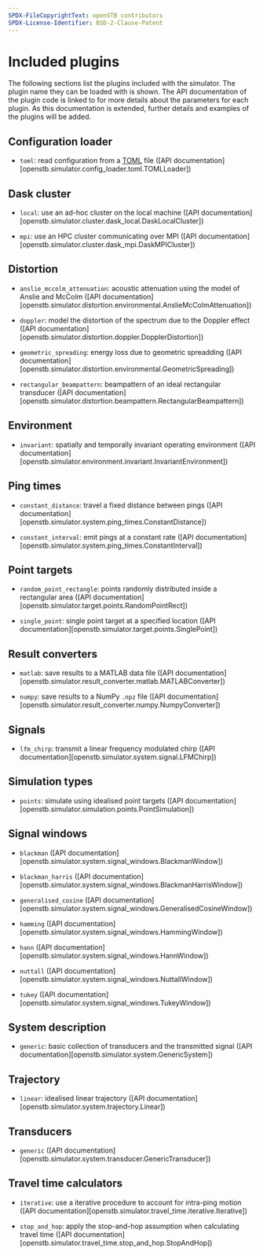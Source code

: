 ```yaml
---
SPDX-FileCopyrightText: openSTB contributors
SPDX-License-Identifier: BSD-2-Clause-Patent
---
```


# Included plugins

The following sections list the plugins included with the simulator. The plugin name
they can be loaded with is shown. The API documentation of the plugin code is linked to
for more details about the parameters for each plugin. As this documentation is
extended, further details and examples of the plugins will be added.


## Configuration loader

* `toml`: read configuration from a [TOML](https://toml.io) file
  ([API documentation][openstb.simulator.config_loader.toml.TOMLLoader])


## Dask cluster

* `local`: use an ad-hoc cluster on the local machine
  ([API documentation][openstb.simulator.cluster.dask_local.DaskLocalCluster])

* `mpi`: use an HPC cluster communicating over MPI
  ([API documentation][openstb.simulator.cluster.dask_mpi.DaskMPICluster])


## Distortion

* `anslie_mccolm_attenuation`: acoustic attenuation using the model of Anslie and McColm
  ([API documentation][openstb.simulator.distortion.environmental.AnslieMcColmAttenuation])

* `doppler`: model the distortion of the spectrum due to the Doppler effect
  ([API documentation][openstb.simulator.distortion.doppler.DopplerDistortion])

* `geometric_spreading`: energy loss due to geometric spreadding
  ([API documentation][openstb.simulator.distortion.environmental.GeometricSpreading])

* `rectangular_beampattern`: beampattern of an ideal rectangular transducer
  ([API documentation][openstb.simulator.distortion.beampattern.RectangularBeampattern])


## Environment

* `invariant`: spatially and temporally invariant operating environment
  ([API documentation][openstb.simulator.environment.invariant.InvariantEnvironment])


## Ping times

* `constant_distance`: travel a fixed distance between pings
  ([API documentation][openstb.simulator.system.ping_times.ConstantDistance])

* `constant_interval`: emit pings at a constant rate
  ([API documentation][openstb.simulator.system.ping_times.ConstantInterval])


## Point targets

* `random_point_rectangle`: points randomly distributed inside a rectangular area
  ([API documentation][openstb.simulator.target.points.RandomPointRect])

* `single_point`: single point target at a specified location
  ([API documentation][openstb.simulator.target.points.SinglePoint])


## Result converters

* `matlab`: save results to a MATLAB data file
  ([API documentation][openstb.simulator.result_converter.matlab.MATLABConverter])

* `numpy`: save results to a NumPy `.npz` file
  ([API documentation][openstb.simulator.result_converter.numpy.NumpyConverter])


## Signals

* `lfm_chirp`: transmit a linear frequency modulated chirp
  ([API documentation][openstb.simulator.system.signal.LFMChirp])


## Simulation types

* `points`: simulate using idealised point targets
  ([API documentation][openstb.simulator.simulation.points.PointSimulation])


## Signal windows

* `blackman`
  ([API documentation][openstb.simulator.system.signal_windows.BlackmanWindow])

* `blackman_harris`
  ([API documentation][openstb.simulator.system.signal_windows.BlackmanHarrisWindow])

* `generalised_cosine`
  ([API documentation][openstb.simulator.system.signal_windows.GeneralisedCosineWindow])

* `hamming`
  ([API documentation][openstb.simulator.system.signal_windows.HammingWindow])

* `hann`
  ([API documentation][openstb.simulator.system.signal_windows.HannWindow])

* `nuttall`
  ([API documentation][openstb.simulator.system.signal_windows.NuttallWindow])

* `tukey`
  ([API documentation][openstb.simulator.system.signal_windows.TukeyWindow])


## System description

* `generic`: basic collection of transducers and the transmitted signal
  ([API documentation][openstb.simulator.system.GenericSystem])


## Trajectory

* `linear`: idealised linear trajectory
  ([API documentation][openstb.simulator.system.trajectory.Linear])


## Transducers

* `generic`
  ([API documentation][openstb.simulator.system.transducer.GenericTransducer])


## Travel time calculators

* `iterative`: use a iterative procedure to account for intra-ping motion
  ([API documentation][openstb.simulator.travel_time.iterative.Iterative])

* `stop_and_hop`: apply the stop-and-hop assumption when calculating travel time
  ([API documentation][openstb.simulator.travel_time.stop_and_hop.StopAndHop])

